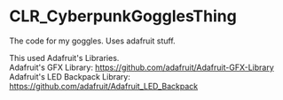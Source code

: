 # CLR_CyberpunkGogglesThing
The code for my goggles. Uses adafruit stuff.

This used Adafruit's Libraries.   
Adafruit's GFX Library: https://github.com/adafruit/Adafruit-GFX-Library  
Adafruit's LED Backpack Library: https://github.com/adafruit/Adafruit_LED_Backpack
